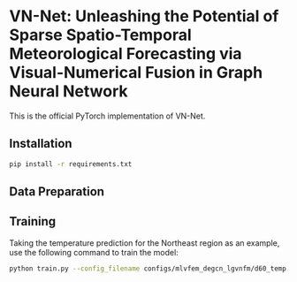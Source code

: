 # VN-Net: Unleashing the Potential of Sparse Spatio-Temporal Meteorological Forecasting via Visual-Numerical Fusion in Graph Neural Network

This is the official PyTorch implementation of VN-Net.



## Installation

```bash
pip install -r requirements.txt
```

## Data Preparation



## Training

Taking the temperature prediction for the Northeast region as an example, use the following command to train the model:

```bash
python train.py --config_filename configs/mlvfem_degcn_lgvnfm/d60_temp.yaml
```

